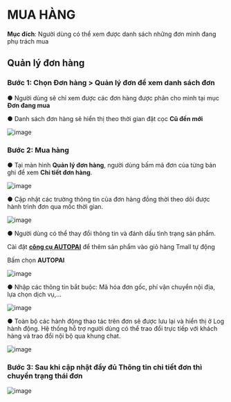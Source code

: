 # MUA HÀNG
**Mục đích**: Người dùng có thể xem được danh sách những đơn mình đang phụ trách mua 
## Quản lý đơn hàng

### Bước 1: Chọn Đơn hàng > Quản lý đơn để xem danh sách đơn 

● Người dùng sẽ chỉ xem được các đơn hàng được phân cho mình tại mục **Đơn đang mua**

● Danh sách đơn hàng sẽ hiển thị theo thời gian đặt cọc **Cũ đến mới**

![image](https://user-images.githubusercontent.com/75475064/101879391-d699d780-3bc3-11eb-8ce8-3613f6caa45e.png)

### Bước 2: Mua hàng

● Tại màn hình **Quản lý đơn hàng**, người dùng bấm mã đơn của từng bản ghi để xem **Chi tiết đơn hàng**.

![image](https://user-images.githubusercontent.com/75475064/101879674-47d98a80-3bc4-11eb-8b2b-6e3eaa7b7a92.png)

● Cập nhật các trường thông tin của đơn hàng đồng thời theo dõi được hành trình đơn qua mốc thời gian.

![image](https://user-images.githubusercontent.com/75475064/101881691-5aa18e80-3bc7-11eb-9a93-0bcbd1dfe082.png)

●	Người dùng có thể thay đổi thông tin và đánh dấu tình trạng sản phẩm.

 Cài đặt **[công cụ AUTOPAI](m5/dongbomavandon.md)** để thêm sản phẩm vào giỏ hàng Tmall tự động

 Bấm chọn **AUTOPAI**

![image](https://user-images.githubusercontent.com/75475064/101880249-2927c380-3bc5-11eb-91cb-b41f820d7160.png)

● Nhập các thông tin bắt buộc: Mã hóa đơn gốc, phí vận chuyển nội địa, lựa chọn dịch vụ,...

![image](https://user-images.githubusercontent.com/75475064/101880428-7dcb3e80-3bc5-11eb-97e0-6c7ef5d26783.png) 

● Toàn bộ các hành động thao tác trên đơn sẽ được lưu lại và hiển thị ở Log hành động. Hệ thống hỗ trợ người dùng có thể trao đổi trực tiếp với khách hàng và trao đổi nội bộ qua khung chat.

![image](https://user-images.githubusercontent.com/75475064/101880605-c682f780-3bc5-11eb-866c-7496175ad35b.png)
 	 
### Bước 3: Sau khi cập nhật đầy đủ **Thông tin chi tiết đơn** thì chuyển trạng thái đơn

![image](https://user-images.githubusercontent.com/75475064/101880842-224d8080-3bc6-11eb-99b4-95009029e888.png)
 

